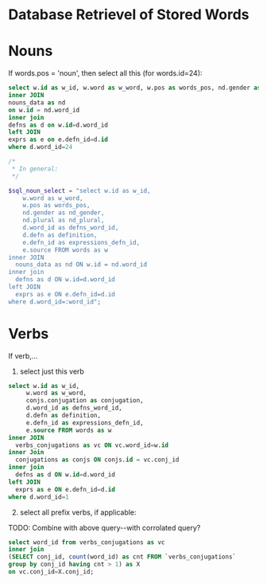 # Database Retrievel of Stored Words

# Nouns

If words.pos = 'noun', then select all this (for words.id=24):

```sql
select w.id as w_id, w.word as w_word, w.pos as words_pos, nd.gender as nd_gender,nd.plural as nd_plural, d.word_id as defns_word_id, d.defn as definition, e.defn_id as expressions_defn_id, e.source FROM words as w
inner JOIN
nouns_data as nd
on w.id = nd.word_id
inner join
defns as d on w.id=d.word_id
left JOIN
exprs as e on e.defn_id=d.id
where d.word_id=24
```

```php
/*
 * In general:
 */

$sql_noun_select = "select w.id as w_id,    
    w.word as w_word,    
    w.pos as words_pos,    
    nd.gender as nd_gender,    
    nd.plural as nd_plural,    
    d.word_id as defns_word_id,    
    d.defn as definition,    
    e.defn_id as expressions_defn_id,    
    e.source FROM words as w
inner JOIN
  nouns_data as nd ON w.id = nd.word_id
inner join
  defns as d ON w.id=d.word_id
left JOIN
  exprs as e ON e.defn_id=d.id
where d.word_id=:word_id";
```

# Verbs 

If verb,...

1.  select just this verb

```sql
select w.id as w_id,
     w.word as w_word,
     conjs.conjugation as conjugation,
     d.word_id as defns_word_id,
     d.defn as definition,
     e.defn_id as expressions_defn_id,
     e.source FROM words as w
inner JOIN
  verbs_conjugations as vc ON vc.word_id=w.id
inner Join
  conjugations as conjs ON conjs.id = vc.conj_id
inner join
  defns as d ON w.id=d.word_id
left JOIN
  exprs as e ON e.defn_id=d.id
where d.word_id=1
```

2.  select all prefix verbs, if applicable:

TODO: Combine with above query--with corrolated query?

```sql
select word_id from verbs_conjugations as vc
inner join
(SELECT conj_id, count(word_id) as cnt FROM `verbs_conjugations` 
group by conj_id having cnt > 1) as X
on vc.conj_id=X.conj_id;
```
